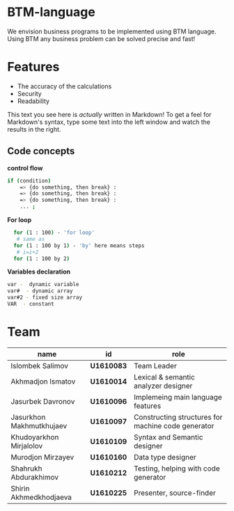 # BTM-language

We envision business programs to be implemented using BTM language.
Using BTM any business problem can be solved precise and fast!


# Features

  - The accuracy of the calculations
  - Security
  - Readability


This text you see here is *actually* written in Markdown! To get a feel for Markdown's syntax, type some text into the left window and watch the results in the right.


## Code concepts
 **control flow**
 ```sh
 if (condition) 
     => {do something, then break} :
     => {do something, then break} : 
     => {do something, then break} : 
     ... ;

```
 **For loop**
 ```sh
   for (1 : 100) - 'for loop'
    # same as 
   for (1 : 100 by 1) - 'by' here means steps
    # i=i+2
   for (1 : 100 by 2) 

 ```
 
 **Variables declaration**
 ```sh
var -  dynamic variable
var#  - dynamic array
var#2 - fixed size array
VAR  - constant
 ```

# Team

| name | id | role |
| ---- | -- | ---- |
| Islombek Salimov | **U1610083** | Team Leader
| Akhmadjon Ismatov | **U1610014** | Lexical & semantic analyzer designer
| Jasurbek Davronov  | **U1610096** | Implemeing main language features
| Jasurkhon Makhmutkhujaev | **U1610097** | Constructing structures for machine code generator
| Khudoyarkhon Mirjalolov | **U1610109** | Syntax and Semantic designer
| Murodjon Mirzayev | **U1610160** | Data type designer
| Shahrukh Abdurakhimov | **U1610212** | Testing, helping with code generator
| Shirin Akhmedkhodjaeva | **U1610225** | Presenter, source-finder
